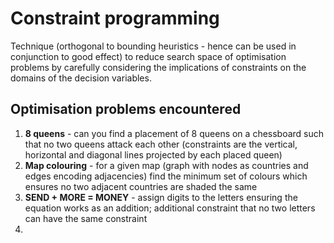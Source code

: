# Constraint programming

Technique (orthogonal to bounding heuristics - hence can be used in conjunction to good effect) to reduce search space of optimisation problems by carefully considering the implications of constraints on the domains of the decision variables.


## Optimisation problems encountered
1. **8 queens** - can you find a placement of 8 queens on a chessboard such that no two queens attack each other (constraints are the vertical, horizontal and diagonal lines projected by each placed queen)
2. **Map colouring** - for a given map (graph with nodes as countries and edges encoding adjacencies) find the minimum set of colours which ensures no two adjacent countries are shaded the same
3. **SEND + MORE = MONEY** - assign digits to the letters ensuring the equation works as an addition; additional constraint that no two letters can have the same constraint
4. 